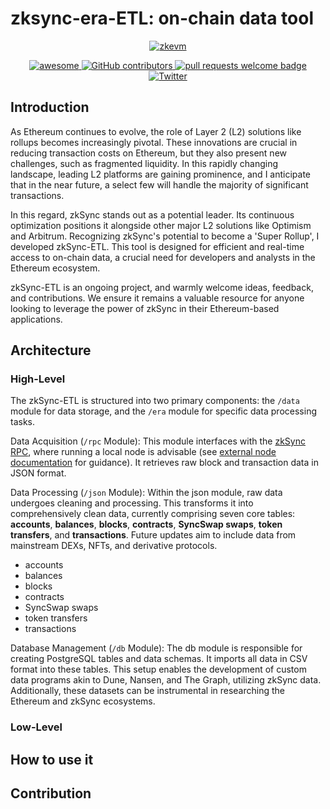 # zksync-era-ETL: on-chain data tool

<div align="center">
  <a href="[https://www.artstation.com/artwork/9mEx8a/](https://zksync.io/)">
    <img alt="zkevm" src="https://github.com/LuozhuZhang/zksync-era-ETL/assets/70309026/31e4d8fb-4c43-42c0-870e-3195bb478a14" >
  </a>
  <p align="center">
    <a href="https://github.com/sindresorhus/awesome">
      <img alt="awesome" src="https://cdn.rawgit.com/sindresorhus/awesome/d7305f38d29fed78fa85652e3a63e154dd8e8829/media/badge.svg">
    </a>
    <a href="https://github.com/LuozhuZhang/zksync-era-ETL/graphs/contributors">
      <img alt="GitHub contributors" src="https://img.shields.io/github/contributors/LuozhuZhang/zksync-era-ETL">
    </a>
    <a href="http://makeapullrequest.com">
      <img alt="pull requests welcome badge" src="https://img.shields.io/badge/PRs-welcome-brightgreen.svg?style=flat">
    </a>
    <a href="https://twitter.com/LuozhuZhang">
      <img alt="Twitter" src="https://img.shields.io/twitter/url/https/twitter.com/LuozhuZhang.svg?style=social&label=Follow%20%40LuozhuZhang">
    </a>
  </p>
</div>

## Introduction

As Ethereum continues to evolve, the role of Layer 2 (L2) solutions like rollups becomes increasingly pivotal. These innovations are crucial in reducing transaction costs on Ethereum, but they also present new challenges, such as fragmented liquidity. In this rapidly changing landscape, leading L2 platforms are gaining prominence, and I anticipate that in the near future, a select few will handle the majority of significant transactions.

In this regard, zkSync stands out as a potential leader. Its continuous optimization positions it alongside other major L2 solutions like Optimism and Arbitrum. Recognizing zkSync's potential to become a 'Super Rollup', I developed zkSync-ETL. This tool is designed for efficient and real-time access to on-chain data, a crucial need for developers and analysts in the Ethereum ecosystem.

zkSync-ETL is an ongoing project, and warmly welcome ideas, feedback, and contributions. We ensure it remains a valuable resource for anyone looking to leverage the power of zkSync in their Ethereum-based applications.

## Architecture

### High-Level

The zkSync-ETL is structured into two primary components: the `/data` module for data storage, and the `/era` module for specific data processing tasks.

Data Acquisition (`/rpc` Module): This module interfaces with the [zkSync RPC](https://chainlist.org/chain/324), where running a local node is advisable (see [external node documentation](https://github.com/matter-labs/zksync-era/tree/main/docs/guides/external-node) for guidance). It retrieves raw block and transaction data in JSON format.

Data Processing (`/json` Module): Within the json module, raw data undergoes cleaning and processing. This transforms it into comprehensively clean data, currently comprising seven core tables: **accounts**, **balances**, **blocks**, **contracts**, **SyncSwap swaps**, **token transfers**, and **transactions**. Future updates aim to include data from mainstream DEXs, NFTs, and derivative protocols.

- accounts
- balances
- blocks
- contracts
- SyncSwap swaps
- token transfers
- transactions

Database Management (`/db` Module): The db module is responsible for creating PostgreSQL tables and data schemas. It imports all data in CSV format into these tables. This setup enables the development of custom data programs akin to Dune, Nansen, and The Graph, utilizing zkSync data. Additionally, these datasets can be instrumental in researching the Ethereum and zkSync ecosystems.

### Low-Level

## How to use it

## Contribution
